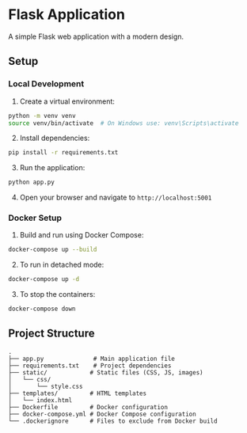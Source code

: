 # Flask Application

A simple Flask web application with a modern design.

## Setup

### Local Development

1. Create a virtual environment:
```bash
python -m venv venv
source venv/bin/activate  # On Windows use: venv\Scripts\activate
```

2. Install dependencies:
```bash
pip install -r requirements.txt
```

3. Run the application:
```bash
python app.py
```

4. Open your browser and navigate to `http://localhost:5001`

### Docker Setup

1. Build and run using Docker Compose:
```bash
docker-compose up --build
```

2. To run in detached mode:
```bash
docker-compose up -d
```

3. To stop the containers:
```bash
docker-compose down
```

## Project Structure

```
.
├── app.py              # Main application file
├── requirements.txt    # Project dependencies
├── static/            # Static files (CSS, JS, images)
│   └── css/
│       └── style.css
├── templates/         # HTML templates
│   └── index.html
├── Dockerfile         # Docker configuration
├── docker-compose.yml # Docker Compose configuration
└── .dockerignore      # Files to exclude from Docker build
``` 